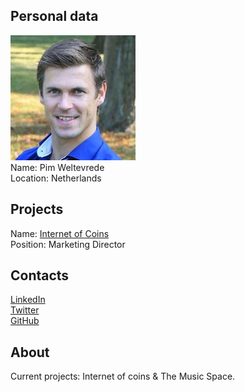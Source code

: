 ## Personal data
![pim weltevrede photo](photo/pim_weltevrede.jpg)  
Name:   Pim Weltevrede  
Location: Netherlands   
## Projects 
Name: [Internet of Coins](../projects/internet_of_coins.md)  
Position: Marketing Director   
## Contacts
[LinkedIn](https://www.linkedin.com/in/pimweltevrede/)    
[Twitter](https://twitter.com/Weltevrede_IT)  
[GitHub](https://github.com/poeboe)
## About
Current projects: Internet of coins & The Music Space. 
